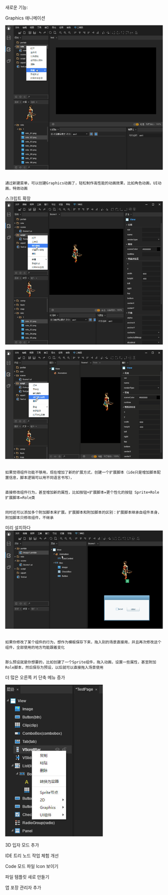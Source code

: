 새로운 기능:

Graphics 애니메이션

![Animation](./imgs/ani.gif)


```

通过新建菜单，可以创建Graphics动画了，轻松制作高性能的动画效果，比如角色动画，UI动画，特效动画
```


스크립트 확장
![Script](./imgs/script1.gif)	



![Script2](./imgs/script2.gif)


```

如果觉得组件功能不够用，现在增加了新的扩展方式，创建一个扩展脚本（ide只是增加脚本配置信息，脚本逻辑可以用不同语言书写），
```



```

直接修改组件行为，甚至增加新的属性，比如按钮+扩展脚本=更个性化的按钮 Sprite+Role扩展脚本=Role类
```



```

同时还可以添加多个附加脚本来扩展。扩展脚本和附加脚本的区别：扩展脚本继承自组件本身，附加脚本只修改组件，不继承
```


미리 설치하다
![perfab](./imgs/perfab.gif)


```

如果你修改了某个组件的行为，想作为模板保存下来，拖入别的场景直接用，并且再次修改这个组件，全部使用的地方均能跟着变化
```



```

那么预设就是你想要的，比如创建了一个Sprite组件，拖入动画，设置一些属性，甚至附加Role脚本，然后保存为预设，以后就可以直接拖入场景使用
```


더 많은 오른쪽 키 단축 메뉴 증가

![menu](./imgs/menu.jpg)

3D 입자 모드 추가

IDE 트리 노드 작업 체험 개선

Code 모드 파일 Icon 보이기

파일 템플릿 새로 만들기

앱 포장 관리자 추가